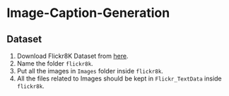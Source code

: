 # Image-Caption-Generation

## Dataset
1. Download Flickr8K Dataset from [here](https://www.kaggle.com/shadabhussain/flickr8k).
2. Name the folder `flickr8k`.
3. Put all the images in `Images` folder inside `flickr8k`.
4. All the files related to Images should be kept in `Flickr_TextData` inside `flickr8k`.
